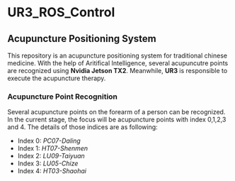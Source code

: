 # UR3_ROS_Control

Acupuncture Positioning System
-------------------------------------------
This repository is an acupuncture positioning system for traditional chinese medicine. With the help of Aritifical Intelligence, several acupuncutre points are recognized using **Nvidia Jetson TX2**. Meanwhile, **UR3** is responsible to execute the acupuncture therapy.

### Acupuncture Point Recognition
Several acupuncture points on the forearm of a person can be recognized. In the current stage, the focus will be acupuncture points with index 0,1,2,3 and 4. The details of those indices are as following:
* Index 0: *PC07-Daling*
* Index 1: *HT07-Shenmen*
* Index 2: *LU09-Taiyuan*
* Index 3: *LU05-Chize*
* Index 4: *HT03-Shaohai*
